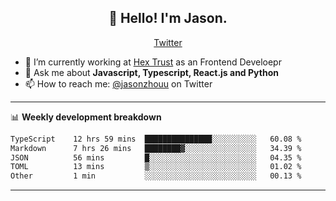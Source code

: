 <h2 align="center">👋 Hello! I'm Jason.</h2>
<p align="center">
  <a href="https://twitter.com/jasonzhouu">Twitter</a>
</p>


- 🔭 I’m currently working at [Hex Trust](https://hextrust.com/) as an Frontend Develoepr
- 💬 Ask me about **Javascript, Typescript, React.js and Python**
- 📫 How to reach me: [@jasonzhouu](https://twitter.com/jasonzhouu) on Twitter

-------

📊 **Weekly development breakdown**
<!--START_SECTION:waka-->

```txt
TypeScript    12 hrs 59 mins  ███████████████░░░░░░░░░░   60.08 %
Markdown      7 hrs 26 mins   ████████▓░░░░░░░░░░░░░░░░   34.39 %
JSON          56 mins         █░░░░░░░░░░░░░░░░░░░░░░░░   04.35 %
TOML          13 mins         ▒░░░░░░░░░░░░░░░░░░░░░░░░   01.02 %
Other         1 min           ░░░░░░░░░░░░░░░░░░░░░░░░░   00.13 %
```

<!--END_SECTION:waka-->

-------

